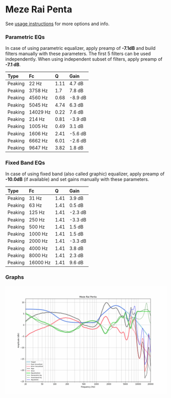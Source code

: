 # Meze Rai Penta
See [usage instructions](https://github.com/jaakkopasanen/AutoEq#usage) for more options and info.

### Parametric EQs
In case of using parametric equalizer, apply preamp of **-7.1dB** and build filters manually
with these parameters. The first 5 filters can be used independently.
When using independent subset of filters, apply preamp of **-7.1 dB**.

| Type    | Fc       |    Q | Gain    |
|:--------|:---------|:-----|:--------|
| Peaking | 22 Hz    | 1.11 | 4.7 dB  |
| Peaking | 3758 Hz  | 1.7  | 7.8 dB  |
| Peaking | 4560 Hz  | 0.68 | -8.9 dB |
| Peaking | 5045 Hz  | 4.74 | 6.3 dB  |
| Peaking | 14029 Hz | 0.22 | 7.6 dB  |
| Peaking | 214 Hz   | 0.81 | -3.9 dB |
| Peaking | 1005 Hz  | 0.49 | 3.1 dB  |
| Peaking | 1606 Hz  | 2.41 | -5.6 dB |
| Peaking | 6662 Hz  | 6.01 | -2.6 dB |
| Peaking | 9647 Hz  | 3.82 | 1.8 dB  |

### Fixed Band EQs
In case of using fixed band (also called graphic) equalizer, apply preamp of **-10.0dB**
(if available) and set gains manually with these parameters.

| Type    | Fc       |    Q | Gain    |
|:--------|:---------|:-----|:--------|
| Peaking | 31 Hz    | 1.41 | 3.9 dB  |
| Peaking | 63 Hz    | 1.41 | 0.5 dB  |
| Peaking | 125 Hz   | 1.41 | -2.3 dB |
| Peaking | 250 Hz   | 1.41 | -3.3 dB |
| Peaking | 500 Hz   | 1.41 | 1.5 dB  |
| Peaking | 1000 Hz  | 1.41 | 1.5 dB  |
| Peaking | 2000 Hz  | 1.41 | -3.3 dB |
| Peaking | 4000 Hz  | 1.41 | 3.8 dB  |
| Peaking | 8000 Hz  | 1.41 | 2.3 dB  |
| Peaking | 16000 Hz | 1.41 | 9.6 dB  |

### Graphs
![](./Meze%20Rai%20Penta.png)